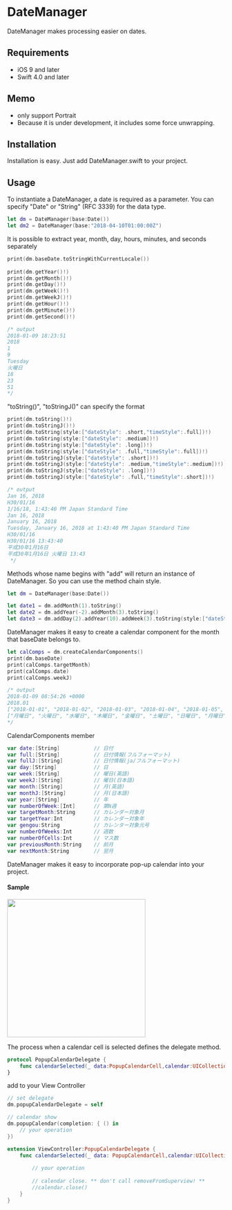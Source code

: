 # DateManager

DateManager makes processing easier on dates.

## Requirements
- iOS 9 and later 
- Swift 4.0 and later

## Memo
- only support Portrait
- Because it is under development, it includes some force unwrapping.

## Installation
Installation is easy. Just add DateManager.swift to your project.

## Usage
To instantiate a DateManager, a date is required as a parameter.
You can specify "Date" or "String" (RFC 3339) for the data type.
```swift
let dm = DateManager(base:Date())
let dm2 = DateManager(base:"2018-04-10T01:00:00Z")
```
It is possible to extract year, month, day, hours, minutes, and seconds separately
```swift
print(dm.baseDate.toStringWithCurrentLocale())
        
print(dm.getYear()!)
print(dm.getMonth()!)
print(dm.getDay()!)
print(dm.getWeek()!)
print(dm.getWeekJ()!)
print(dm.getHour()!)
print(dm.getMinute()!)
print(dm.getSecond()!)

/* output
2018-01-09 18:23:51
2018
1
9
Tuesday
火曜日
18
23
51
*/
```

"toString()", "toStringJ()" can specify the format

```swift
print(dm.toString()!)
print(dm.toStringJ()!)
print(dm.toString(style:["dateStyle": .short,"timeStyle":.full])!)
print(dm.toString(style:["dateStyle": .medium])!)
print(dm.toString(style:["dateStyle": .long])!)
print(dm.toString(style:["dateStyle": .full,"timeStyle":.full])!)
print(dm.toStringJ(style:["dateStyle": .short])!)
print(dm.toStringJ(style:["dateStyle": .medium,"timeStyle":.medium])!)
print(dm.toStringJ(style:["dateStyle": .long])!)
print(dm.toStringJ(style:["dateStyle": .full,"timeStyle":.short])!)

/* output
Jan 16, 2018
H30/01/16
1/16/18, 1:43:40 PM Japan Standard Time
Jan 16, 2018
January 16, 2018
Tuesday, January 16, 2018 at 1:43:40 PM Japan Standard Time
H30/01/16
H30/01/16 13:43:40
平成30年1月16日
平成30年1月16日 火曜日 13:43
 */
```

Methods whose name begins with "add" will return an instance of DateManager. So you can use the method chain style.
```swift
let dm = DateManager(base:Date())

let date1 = dm.addMonth(1).toString()
let date2 = dm.addYear(-2).addMonth(3).toString()
let date3 = dm.addDay(2).addYear(10).addWeek(3).toString(style:["dateStyle":.full])
```

DateManager makes it easy to create a calendar component for the month that baseDate belongs to.
```swift
let calComps = dm.createCalendarComponents()
print(dm.baseDate)
print(calComps.targetMonth)
print(calComps.date)
print(calComps.weekJ)

/* output
2018-01-09 08:54:26 +0000
2018.01
["2018-01-01", "2018-01-02", "2018-01-03", "2018-01-04", "2018-01-05", "2018-01-06", "2018-01-07", "2018-01-08", "2018-01-09", "2018-01-10", "2018-01-11", "2018-01-12", "2018-01-13", "2018-01-14", "2018-01-15", "2018-01-16", "2018-01-17", "2018-01-18", "2018-01-19", "2018-01-20", "2018-01-21", "2018-01-22", "2018-01-23", "2018-01-24", "2018-01-25", "2018-01-26", "2018-01-27", "2018-01-28", "2018-01-29", "2018-01-30", "2018-01-31", "2018-02-01", "2018-02-02", "2018-02-03", "2018-02-04"]
["月曜日", "火曜日", "水曜日", "木曜日", "金曜日", "土曜日", "日曜日", "月曜日", "火曜日", "水曜日", "木曜日", "金曜日", "土曜日", "日曜日", "月曜日", "火曜日", "水曜日", "木曜日", "金曜日", "土曜日", "日曜日", "月曜日", "火曜日", "水曜日", "木曜日", "金曜日", "土曜日", "日曜日", "月曜日", "火曜日", "水曜日", "木曜日", "金曜日", "土曜日", "日曜日"]
*/
```
CalendarComponents member
```swift
var date:[String]           // 日付
var full:[String]           // 日付情報(フルフォーマット)
var fullJ:[String]          // 日付情報(ja/フルフォーマット)
var day:[String]            // 日
var week:[String]           // 曜日(英語)
var weekJ:[String]          // 曜日(日本語)
var month:[String]          // 月(英語)
var monthJ:[String]         // 月(日本語)
var year:[String]           // 年
var numberOfWeek:[Int]      // 第N週
var targetMonth:String      // カレンダー対象月
var targetYear:Int          // カレンダー対象年
var gengou:String           // カレンター対象元号
var numberOfWeeks:Int       // 週数
var numberOfCells:Int       // マス数
var previousMonth:String    // 前月
var nextMonth:String        // 翌月
```


DateManager makes it easy to incorporate pop-up calendar into your project.
#### Sample
<img src="https://user-images.githubusercontent.com/13625204/34709402-72ad1064-f55a-11e7-8d6b-57341d5f49ab.png" width="320px"/>


The process when a calendar cell is selected defines the delegate method.

```swift
protocol PopupCalendarDelegate {
    func calendarSelected(_ data:PopupCalendarCell,calendar:UICollectionView)
}
```

add to your View Controller
```swift
// set delegate
dm.popupCalendarDelegate = self
```
```swift
// calendar show
dm.popupCalendar(completion: { () in
    // your operation
})
```
```swift
extension ViewController:PopupCalendarDelegate {
    func calendarSelected(_ data: PopupCalendarCell,calendar:UICollectionView) {
        
        // your operation
        
        // calendar close. ** don't call removeFromSuperview! **
        //calendar.close()
    }
}
```




